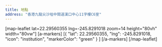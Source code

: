 ```yaml
---
title: 地點
address: "香港九龍尖沙咀中間道漢口中心11字樓C6室"
---
```


[map-leaflet lat=22.29560355 lng=-245.8291018 zoom=14 height="80vh" width="80vw"]
[a-markers]
[{ "lat": 22.29560355, "lng": -245.8291018, "icon": "institution",  "markerColor": "green" } ]
[/a-markers]
[/map-leaflet]
